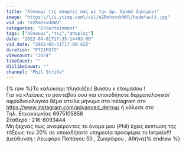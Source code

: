 ```yaml
---
title: "Λύνουμε τις απορίες σας με την Δρ. Χρυσά Ζησίμου!"
image: "https:\/\/i.ytimg.com\/vi\/e2RmhsvddWU\/hqdefault.jpg"
vid_id: "e2RmhsvddWU"
categories: "Entertainment"
tags: ["Λύνουμε","τις","απορίες"]
date: "2022-04-01T17:35:14+03:00"
vid_date: "2022-03-31T17:08:42Z"
duration: "PT21M37S"
viewcount: "2074"
likeCount: ""
dislikeCount: ""
channel: "Phil Strife"
---
```

{% raw %}Το καλοκαίρι πλησιάζει! Βιάσου κ ετοιμάσου !<br />Για να κλείσεις το ραντεβού σου για οποιοδήποτε δερματολογικό/αφροδισιολογικο θέμα στείλε μήνυμα στο instagram στο <a rel="nofollow" target="blank" href="https://www.instagram.com/advanced_derma/">https://www.instagram.com/advanced_derma/</a> ή κάλεσε στο <br />Τηλ. Επικοινωνίας 6975105858<br />Σταθερό : 216-8093444<br />Μη ξεχνας πως αναφέροντας το όνομα μου (Phil) έχεις έκπτωση της τάξεως του 20% σε οποιαδήποτε υπηρεσία προσφέρει το Ιατρείο!!!<br />Διεύθυνση : Λεωφόρο Παπάγου 50 , Ζωγράφου , Αθήνα{% endraw %}
